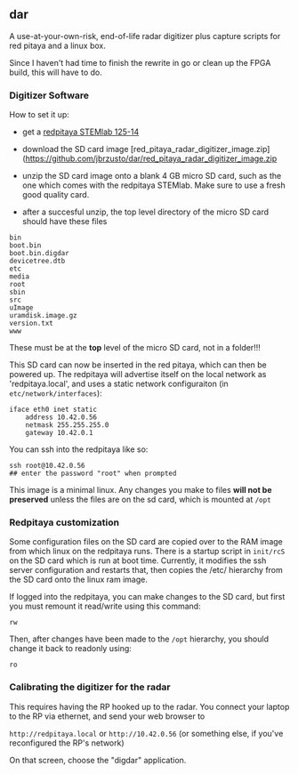 ## dar
A use-at-your-own-risk, end-of-life radar digitizer plus capture scripts for red pitaya and a linux box.

Since I haven't had time to finish the rewrite in go or clean up the FPGA build, this will have to do.

### Digitizer Software
How to set it up:

- get a [redpitaya STEMlab 125-14](https://www.redpitaya.com/Catalog/p20/stemlab-125-14-starter-kit?cat=c99)

- download the SD card image [red_pitaya_radar_digitizer_image.zip] (https://github.com/jbrzusto/dar/red_pitaya_radar_digitizer_image.zip

- unzip the SD card image onto a blank 4 GB micro SD card, such as the one which comes with the
  redpitaya STEMlab.  Make sure to use a fresh good quality card.

- after a succesful unzip, the top level directory of the micro SD card should have these files

```
bin
boot.bin
boot.bin.digdar
devicetree.dtb
etc
media
root
sbin
src
uImage
uramdisk.image.gz
version.txt
www
```

These must be at the **top** level of the micro SD card, not in a folder!!!

This SD card can now be inserted in the red pitaya, which can then be powered up.
The redpitaya will advertise itself on the local network as 'redpitaya.local',
and uses a static network configuraiton (in `etc/network/interfaces`):
```
iface eth0 inet static
    address 10.42.0.56
    netmask 255.255.255.0
    gateway 10.42.0.1
```

You can ssh into the redpitaya like so:
```
ssh root@10.42.0.56
## enter the password "root" when prompted
```
This image is a minimal linux.  Any changes you make to files **will not be preserved**
unless the files are on the sd card, which is mounted at `/opt`

### Redpitaya customization

Some configuration files on the SD card are copied over to the RAM image from
which linux on the redpitaya runs.  There is a startup script in `init/rcS` on
the SD card which is run at boot time.
Currently, it modifies the ssh server configuration and restarts that, then
copies the /etc/ hierarchy from the SD card onto the linux ram image.

If logged into the redpitaya, you can make changes to the SD card, but first
you must remount it read/write using this command:

`rw`

Then, after changes have been made to the `/opt` hierarchy, you should change it back
to readonly using:

`ro`


### Calibrating the digitizer for the radar

This requires having the RP hooked up to the radar.  You connect your laptop to the
RP via ethernet, and send your web browser to

`http://redpitaya.local` or `http://10.42.0.56` (or something else, if you've
reconfigured the RP's network)

On that screen, choose the "digdar" application.
